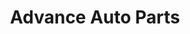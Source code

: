 ---
title: "Advance Auto Parts"
url: /indianapolis/advance-auto-parts-west-washington-street/
shop: Autoteile
---